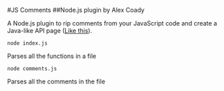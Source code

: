 #JS Comments
##Node.js plugin by Alex Coady

A Node.js plugin to rip comments from your JavaScript code and create a Java-like API page ([Like this](https://github.com/alexcoady/js-comments/blob/master/dist/example.md "Have a look")).

	node index.js

Parses all the functions in a file

	node comments.js

Parses all the comments in the file
